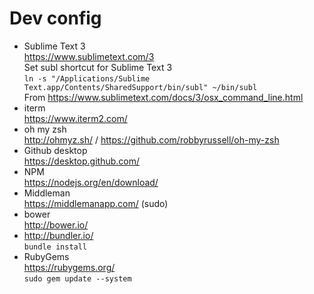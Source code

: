 # Dev config

- Sublime Text 3  
https://www.sublimetext.com/3  
Set subl shortcut for Sublime Text 3  
`ln -s "/Applications/Sublime Text.app/Contents/SharedSupport/bin/subl" ~/bin/subl`  
From https://www.sublimetext.com/docs/3/osx_command_line.html  
- iterm  
https://www.iterm2.com/  
- oh my zsh  
http://ohmyz.sh/ /  https://github.com/robbyrussell/oh-my-zsh  
- Github desktop  
https://desktop.github.com/  
- NPM  
https://nodejs.org/en/download/  
- Middleman  
https://middlemanapp.com/ (sudo)  
- bower  
http://bower.io/  
- http://bundler.io/  
`bundle install`
- RubyGems  
https://rubygems.org/  
`sudo gem update --system`  

